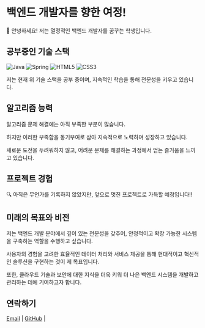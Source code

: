 <div align="left">

# 백엔드 개발자를 향한 여정!

👋 안녕하세요! 저는 열정적인 백엔드 개발자를 꿈꾸는 학생입니다.

## 공부중인 기술 스택

![Java](https://img.shields.io/badge/Java-007396?style=flat-square&logo=Java&logoColor=white)
![Spring](https://img.shields.io/badge/Spring-6DB33F?style=flat-square&logo=Spring&logoColor=white)
![HTML5](https://img.shields.io/badge/HTML5-E34F26?style=flat-square&logo=HTML5&logoColor=white)
![CSS3](https://img.shields.io/badge/CSS3-1572B6?style=flat-square&logo=CSS3&logoColor=white)

저는 현재 위 기술 스택을 공부 중이며, 지속적인 학습을 통해 전문성을 키우고 있습니다.

## 알고리즘 능력

<!--[![Solved.ac Profile](http://mazassumnida.wtf/api/v2/generate_badge?boj=choi_mung)](https://solved.ac/choi_mung)-->

알고리즘 문제 해결에는 아직 부족한 부분이 많습니다. 

하지만 이러한 부족함을 동기부여로 삼아 지속적으로 노력하며 성장하고 있습니다.

새로운 도전을 두려워하지 않고, 어려운 문제를 해결하는 과정에서 얻는 즐거움을 느끼고 있습니다.

## 프로젝트 경험

🔍 아직은 무언가를 기록하지 않았지만, 앞으로 멋진 프로젝트로 가득할 예정입니다!!

## 미래의 목표와 비전

저는 백엔드 개발 분야에서 깊이 있는 전문성을 갖추어, 안정적이고 확장 가능한 시스템을 구축하는 역할을 수행하고 싶습니다. 

사용자의 경험을 고려한 효율적인 데이터 처리와 서비스 제공을 통해 현대적이고 혁신적인 솔루션을 구현하는 것이 제 목표입니다. 

또한, 클라우드 기술과 보안에 대한 지식을 더욱 키워 더 나은 백엔드 시스템을 개발하고 관리하는 데에 기여하고자 합니다.

## 연락하기

[Email](mailto:hdtv@kakao.com)  | [GitHub](https://github.com/choimung) | 

</div>
